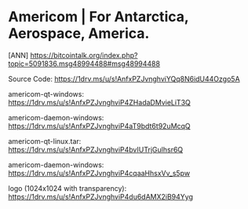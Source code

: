 # Americom | For Antarctica, Aerospace, America.
[ANN] https://bitcointalk.org/index.php?topic=5091836.msg48994488#msg48994488

Source Code: https://1drv.ms/u/s!AnfxPZJvnghviYQq8N6idU44Ozgo5A

americom-qt-windows: https://1drv.ms/u/s!AnfxPZJvnghviP4ZHadaDMvieLiT3Q

americom-daemon-windows: https://1drv.ms/u/s!AnfxPZJvnghviP4aT9bdt6t92uMcqQ

americom-qt-linux.tar: https://1drv.ms/u/s!AnfxPZJvnghviP4bvIUTrjGulhsr6Q

americom-daemon-windows: https://1drv.ms/u/s!AnfxPZJvnghviP4cqaaHhsxVv_s5pw

logo (1024x1024 with transparency): https://1drv.ms/u/s!AnfxPZJvnghviP4du6dAMX2iB94Yyg
